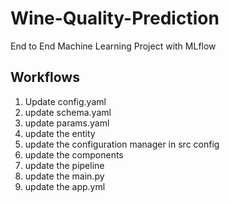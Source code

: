 # Wine-Quality-Prediction
End to End Machine Learning Project with MLflow

 ## Workflows

 1. Update config.yaml
 2. update schema.yaml
 3. update params.yaml
 4. update the entity
 5. update the configuration manager in src config
 6. update the components
 7. update the pipeline
 8. update the main.py
 9. update the app.yml
